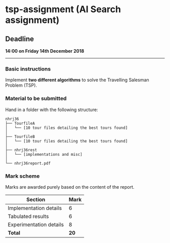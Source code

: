 # tsp-assignment (AI Search assignment)

## Deadline

**14:00 on Friday 14th December 2018**

---

### Basic instructions

Implement __two different algorithms__ to solve the Travelling Salesman Problem (TSP).

### Material to be submitted

Hand in a folder with the following structure:

```[]
nhrj36
├── TourfileA
│   └── [10 tour files detailing the best tours found]
│
├── TourfileB
│   └── [10 tour files detailing the best tours found]
│
├── nhrj36rest
│   └── [implementations and misc]
│
└── nhrj36report.pdf
```

### Mark scheme

Marks are awarded purely based on the content of the report.

| Section                 | Mark    |
| ----------------------- | ------- |
| Implementation details  | 6       |
| Tabulated results       | 6       |
| Experimentation details | 8       |
| **Total**               | **20**  |
